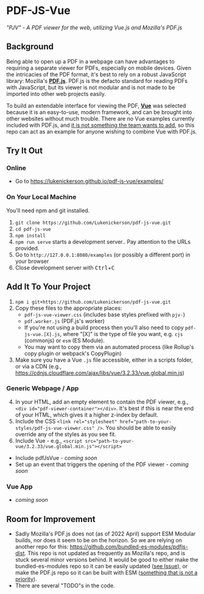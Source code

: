 # PDF-JS-Vue

*"PJV" - A PDF viewer for the web, utilizing Vue.js and Mozilla's PDF.js*

## Background

Being able to open up a PDF in a webpage can have advantages to requiring a separate viewer for PDFs, especially on mobile devices. Given the intricacies of the PDF format, it's best to rely on a robust JavaScript library: Mozilla's **[PDF.js](https://github.com/mozilla/pdf.js)**. PDF.js is the defacto standard for reading PDFs with JavaScript, but its viewer is not modular and is not made to be imported into other web projects easily.

To build an extendable interface for viewing the PDF, **[Vue](https://vuejs.org/)** was selected because it is an easy-to-use, modern framework, and can be brought into other websites without much trouble. There are no Vue examples currently included with PDF.js, and [it is not something the team wants to add](https://github.com/mozilla/pdf.js/issues/14819), so this repo can act as an example for anyone wishing to combine Vue with PDF.js.


## Try It Out

### Online

- Go to https://lukenickerson.github.io/pdf-js-vue/examples/

### On Your Local Machine

You'll need npm and git installed.

1. `git clone https://github.com/Lukenickerson/pdf-js-vue.git`
1. `cd pdf-js-vue`
1. `npm install`
1. `npm run serve` starts a development server.. Pay attention to the URLs provided.
1. Go to `http://127.0.0.1:8080/examples` (or possibly a different port) in your browser
1. Close development server with <kbd>Ctrl</kbd>+<kbd>C</kbd>


## Add It To Your Project

1. `npm i git+https://github.com/Lukenickerson/pdf-js-vue.git`
2. Copy these files to the appropriate places:
	- `pdf-js-vue-viewer.css` (includes base styles prefixed with `pjv-`)
	- `pdf.worker.js` (PDF.js's worker)
	- If you're not using a build process then you'll also need to copy `pdf-js-vue.[X].js`, where "[X]" is the type of file you want, e.g. `cjs` (commonjs) or `esm` (ES Module).
	- You may want to copy them via an automated process (like Rollup's copy plugin or webpack's CopyPlugin)
3. Make sure you have a Vue `.js` file accessible, either in a scripts folder, or via a CDN (e.g., https://cdnjs.cloudflare.com/ajax/libs/vue/3.2.33/vue.global.min.js)

### Generic Webpage / App

4. In your HTML, add an empty element to contain the PDF viewer, e.g., `<div id="pdf-viewer-container"></div>`. It's best if this is near the end of your HTML, which gives it a higher z-index by default.
5. Include the CSS `<link rel="stylesheet" href="path-to-your-styles/pdf-js-vue-viewer.css" />`. You should be able to easily override any of the styles as you see fit.
6. Include Vue - e.g., `<script src="path-to-your-vue/3.2.33/vue.global.min.js"></script>`
- Include pdfJsVue - *coming soon*
- Set up an event that triggers the opening of the PDF viewer - *coming soon*

### Vue App

- *coming soon*

## Room for Improvement

* Sadly Mozilla's PDF.js does not (as of 2022 April) support ESM Modular builds, nor does it seem to be on the horizon. So we are relying on another repo for this: https://github.com/bundled-es-modules/pdfjs-dist. This repo is not updated as frequently as Mozilla's repo, and is stuck several minor versions behind. It would be good to either make the bundled-es-modules repo so it can be easily updated ([see Issue](https://github.com/bundled-es-modules/pdfjs-dist/issues/24)), or make the PDF.js repo so it can be built with ESM ([something that is not a priority](https://github.com/mozilla/pdf.js/issues/10317)).
* There are several "TODO"s in the code.
